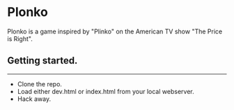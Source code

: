 # Plonko
Plonko is a game inspired by "Plinko" on the American TV show "The Price is Right".

## Getting started.
--------

* Clone the repo.
* Load either dev.html or index.html from your local webserver.
* Hack away.
